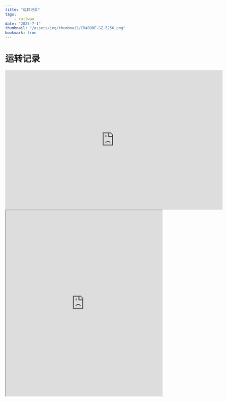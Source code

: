 ```yaml
---
title: "运转记录"
tags:
    - railway
date: "2025-7-1"
thumbnail: "/assets/img/thumbnail/CR400BF-GZ-5256.png"
bookmark: true
---
```

# 运转记录

<iframe width="700" height="450" frameborder="0" scrolling="no" src="https://1drv.ms/x/c/501d3fb1eb052268/IQTl3fqe7dWBR4yXmtb3biJLAcQq4RHDzlDdwrPC2xXOtUw?em=2&wdHideHeaders=True&wdDownloadButton=True&wdInConfigurator=True&wdInConfigurator=True"></iframe>


<iframe src="https://docs.qq.com/sheet/DV0pTYkN0eVZvVUhC" width="100%" height="600px"></iframe>